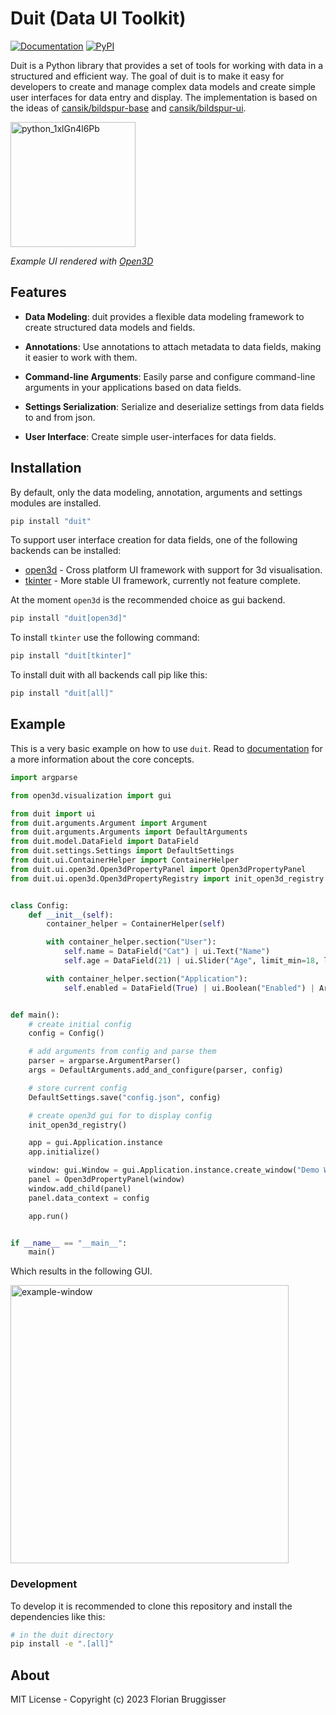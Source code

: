 # Duit (Data UI Toolkit)

[![Documentation](https://img.shields.io/badge/read-documentation-blue)](https://cansik.github.io/duit/)
[![PyPI](https://img.shields.io/pypi/v/duit)](https://pypi.org/project/duit/)

Duit is a Python library that provides a set of tools for working with data in a structured and efficient way. The goal
of duit is to make it easy for developers to create and manage complex data models and create simple user interfaces for
data entry and display. The implementation is based on the ideas
of [cansik/bildspur-base](https://github.com/cansik/bildspur-base)
and [cansik/bildspur-ui](https://github.com/cansik/bildspur-ui).

<img width="200" alt="python_1xlGn4l6Pb" src="https://user-images.githubusercontent.com/5220162/165138252-d7ac7542-974a-4573-ba88-35724e94b0d8.png">

*Example UI rendered with [Open3D](https://github.com/isl-org/Open3D)*

## Features

- **Data Modeling**: duit provides a flexible data modeling framework to create structured data models and fields.

- **Annotations**: Use annotations to attach metadata to data fields, making it easier to work with them.

- **Command-line Arguments**: Easily parse and configure command-line arguments in your applications based on data
  fields.

- **Settings Serialization**: Serialize and deserialize settings from data fields to and from json.

- **User Interface**: Create simple user-interfaces for data fields.

## Installation

By default, only the data modeling, annotation, arguments and settings modules are installed.

```bash
pip install "duit"
```

To support user interface creation for data fields, one of the following backends can be installed:

- [open3d](https://github.com/isl-org/Open3D) - Cross platform UI framework with support for 3d visualisation.
- [tkinter](https://docs.python.org/3/library/tkinter.html) - More stable UI framework, currently not feature complete.

At the moment `open3d` is the recommended choice as gui backend.

```bash
pip install "duit[open3d]"
```

To install `tkinter` use the following command:

```bash
pip install "duit[tkinter]"
```

To install duit with all backends call pip like this:

```bash
pip install "duit[all]"
```

## Example

This is a very basic example on how to use `duit`. Read to [documentation](https://cansik.github.io/duit/duit.html#documentation) for a more information about the core concepts.

```python
import argparse

from open3d.visualization import gui

from duit import ui
from duit.arguments.Argument import Argument
from duit.arguments.Arguments import DefaultArguments
from duit.model.DataField import DataField
from duit.settings.Settings import DefaultSettings
from duit.ui.ContainerHelper import ContainerHelper
from duit.ui.open3d.Open3dPropertyPanel import Open3dPropertyPanel
from duit.ui.open3d.Open3dPropertyRegistry import init_open3d_registry


class Config:
    def __init__(self):
        container_helper = ContainerHelper(self)

        with container_helper.section("User"):
            self.name = DataField("Cat") | ui.Text("Name")
            self.age = DataField(21) | ui.Slider("Age", limit_min=18, limit_max=99)

        with container_helper.section("Application"):
            self.enabled = DataField(True) | ui.Boolean("Enabled") | Argument()


def main():
    # create initial config
    config = Config()

    # add arguments from config and parse them
    parser = argparse.ArgumentParser()
    args = DefaultArguments.add_and_configure(parser, config)

    # store current config
    DefaultSettings.save("config.json", config)

    # create open3d gui for to display config
    init_open3d_registry()

    app = gui.Application.instance
    app.initialize()

    window: gui.Window = gui.Application.instance.create_window("Demo Window", 400, 200)
    panel = Open3dPropertyPanel(window)
    window.add_child(panel)
    panel.data_context = config

    app.run()


if __name__ == "__main__":
    main()
```

Which results in the following GUI.

<img width="445" alt="example-window" src="https://github.com/cansik/duit/assets/5220162/0d71b1ab-9b42-4085-8d7f-1806a8ccd5b3">

### Development

To develop it is recommended to clone this repository and install the dependencies like this:

```bash
# in the duit directory
pip install -e ".[all]"
```

## About

MIT License - Copyright (c) 2023 Florian Bruggisser